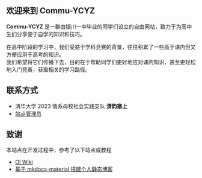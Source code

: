 ## 欢迎来到 **Commu-YCYZ**

**Commu-YCYZ** 是一群由银川一中毕业的同学们设立的自由网站，致力于为高中生们分享便于自学的知识和技巧。

在高中阶段的学习中，我们受益于学科竞赛的背景，往往积累了一些高于课内但又方便应用于高考的知识。\
我们希望将它们传播下去，目的在于帮助同学们更好地应对课内知识，甚至更轻松地入门竞赛，获取相关的学习路径。

## 联系方式

* 清华大学 2023 情系母校社会实践支队 **清韵塞上**
* [站点管理员](mailto:yangzheh22@mails.tsinghua.edu.cn)

## 致谢

本站点在开发过程中，参考了以下站点或教程

* [OI Wiki](https://oi-wiki.org/)
* [基于 mkdocs-material 搭建个人静态博客](https://cyent.github.io/markdown-with-mkdocs-material/)
